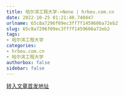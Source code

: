 ```yaml
---
title: 哈尔滨工程大学->None | hrbeu.com.cn
date: 2022-10-25 01:21:48.740447
urlname: 65c8a7296f09ec3ff7f1459606a72eb2
slug: 65c8a7296f09ec3ff7f1459606a72eb2
tags: 
- 哈尔滨工程大学
categories:
- hrbeu.com.cn
- 哈尔滨工程大学
authorbox: false
sidebar: false
---
```





[转入文章首发地址](https://app.gmdaily.cn/as/opened/n/8cca565c27684cdbb17ced37412d2b27)